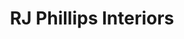 ---
title: "RJ Phillips Interiors"
url: /newport/rj-phillips-interiors/
shop: interior decoration
---